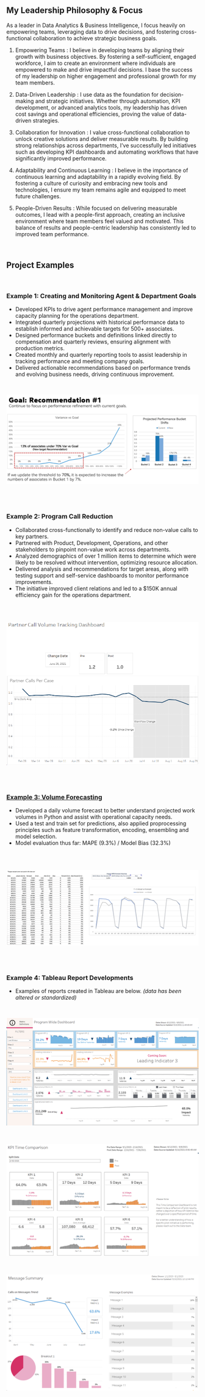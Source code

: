 <br/>

## My Leadership Philosophy & Focus
As a leader in Data Analytics & Business Intelligence, I focus heavily on empowering teams, leveraging data to drive decisions, and fostering cross-functional collaboration to achieve strategic business goals.

1. Empowering Teams :
I believe in developing teams by aligning their growth with business objectives. By fostering a self-sufficient, engaged workforce, I aim to create an environment where individuals are empowered to make and drive impactful decisions. I base the success of my leadership on higher engagement and professional growth for my team members.

2. Data-Driven Leadership : 
I use data as the foundation for decision-making and strategic initiatives. Whether through automation, KPI development, or advanced analytics tools, my leadership has driven cost savings and operational efficiencies, proving the value of data-driven strategies.

3. Collaboration for Innovation : 
I value cross-functional collaboration to unlock creative solutions and deliver measurable results. By building strong relationships across departments, I’ve successfully led initiatives such as developing KPI dashboards and automating workflows that have significantly improved performance.

4. Adaptability and Continuous Learning : 
I believe in the importance of continuous learning and adaptability in a rapidly evolving field. By fostering a culture of curiosity and embracing new tools and technologies, I ensure my team remains agile and equipped to meet future challenges.

5. People-Driven Results : 
While focused on delivering measurable outcomes, I lead with a people-first approach, creating an inclusive environment where team members feel valued and motivated. This balance of results and people-centric leadership has consistently led to improved team performance.

<br/>

## Project Examples

<br/>

### Example 1: Creating and Monitoring Agent & Department Goals
* Developed KPIs to drive agent performance management and improve capacity planning for the operations department.
* Integrated quarterly projections with historical performance data to establish informed and achievable targets for 500+ associates.
* Designed performance buckets and definitions linked directly to compensation and quarterly reviews, ensuring alignment with production metrics.
* Created monthly and quarterly reporting tools to assist leadership in tracking performance and meeting company goals.
* Delivered actionable recommendations based on performance trends and evolving business needs, driving continuous improvement.
<br/>

![](images/goal%20rec%202.png)

<br/>
<br/>

### Example 2: Program Call Reduction
* Collaborated cross-functionally to identify and reduce non-value calls to key partners.
* Partnered with Product, Development, Operations, and other stakeholders to pinpoint non-value work across departments.
* Analyzed demographics of over 1 million items to determine which were likely to be resolved without intervention, optimizing resource allocation.
* Delivered analysis and recommendations for target areas, along with testing support and self-service dashboards to monitor performance improvements.
* The initiative improved client relations and led to a $150K annual efficiency gain for the operations department.
<br/>
<br/>

![](images/Call%20tracking.png)

<br/>
<br/>

### [Example 3: Volume Forecasting](https://github.com/jeffstevenson90/kaggle/blob/main/cmm-tsf1.ipynb)
* Developed a daily volume forecast to better understand projected work volumes in Python and assist with operational capacity needs.
* Used a test and train set for predictions, also applied proprocessing principles such as feature transformation, encoding, ensembling and model selection.
* Model evaluation thus far: MAPE (9.3%) / Model Bias (32.3%)
<br/>
<br/>

![](images/forecast.png)

<br/>
<br/>

### Example 4: Tableau Report Developments
* Examples of reports created in Tableau are below. 
*(data has been altered or standardized)*
<br/>

![](images/Program%20Wide.png)

<br/>

![](images/Time%20comparison.png)

<br/>

![](images/Message%20Summary.png)
